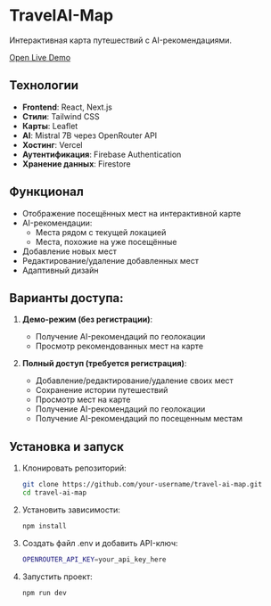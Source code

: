 # TravelAI-Map
Интерактивная карта путешествий с AI-рекомендациями.

[ Open Live Demo](https://travel-ai-map-roan.vercel.app/)

## Технологии 
- **Frontend**: React, Next.js
- **Стили**: Tailwind CSS
- **Карты**: Leaflet
- **AI**: Mistral 7B через OpenRouter API
- **Хостинг**: Vercel
- **Аутентификация**: Firebase Authentication
- **Хранение данных**: Firestore  

## Функционал 
- Отображение посещённых мест на интерактивной карте
- AI-рекомендации:
  - Места рядом с текущей локацией
  - Места, похожие на уже посещённые
- Добавление новых мест
- Редактирование/удаление добавленных мест
- Адаптивный дизайн

## Варианты доступа:
1. **Демо-режим (без регистрации)**:
   - Получение AI-рекомендаций по геолокации
   - Просмотр рекомендованных мест на карте

2. **Полный доступ (требуется регистрация)**:
   - Добавление/редактирование/удаление своих мест
   - Сохранение истории путешествий
   - Просмотр мест на карте
   - Получение AI-рекомендаций по геолокации
   - Получение AI-рекомендаций по посещенным местам

## Установка и запуск
1. Клонировать репозиторий:
    ```bash
    git clone https://github.com/your-username/travel-ai-map.git
    cd travel-ai-map
2. Установить зависимости:
    ```bash
    npm install
3. Создать файл .env и добавить API-ключ:
    ```bash
    OPENROUTER_API_KEY=your_api_key_here
4. Запустить проект:
    ```bash
    npm run dev
